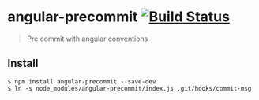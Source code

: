 # angular-precommit [![Build Status](https://travis-ci.org/ajoslin/angular-precommit.svg?branch=master)](https://travis-ci.org/ajoslin/angular-precommit)

> Pre commit with angular conventions

## Install

```
$ npm install angular-precommit --save-dev
$ ln -s node_modules/angular-precommit/index.js .git/hooks/commit-msg
```
